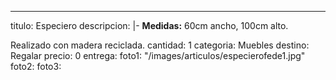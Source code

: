 ---
titulo: Especiero
descripcion: |-
  **Medidas:** 60cm ancho, 100cm alto.

  Realizado con madera reciclada.
cantidad: 1
categoria: Muebles
destino: Regalar
precio: 0
entrega: 
foto1: "/images/articulos/especierofede1.jpg"
foto2: 
foto3: 
